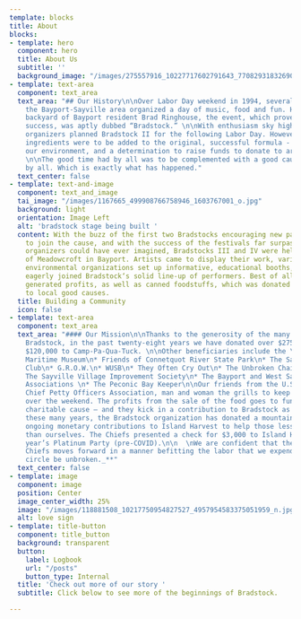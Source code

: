 ```yaml
---
template: blocks
title: About
blocks:
- template: hero
  component: hero
  title: About Us
  subtitle: ''
  background_image: "/images/275557916_10227717602791643_7708293183269079265_n.jpg"
- template: text-area
  component: text_area
  text_area: "## Our History\n\nOver Labor Day weekend in 1994, several friends from
    the Bayport-Sayville area organized a day of music, food and fun. Held in the
    backyard of Bayport resident Brad Ringhouse, the event, which proved to be a rousing
    success, was aptly dubbed “Bradstock.” \n\nWith enthusiasm sky high, the all-volunteer
    organizers planned Bradstock II for the following Labor Day. However, two extra
    ingredients were to be added to the original, successful formula - a focus on
    our environment, and a determination to raise funds to donate to area organizations.
    \n\nThe good time had by all was to be complemented with a good cause supported
    by all. Which is exactly what has happened."
  text_center: false
- template: text-and-image
  component: text_and_image
  tai_image: "/images/1167665_499908766758946_1603767001_o.jpg"
  background: light
  orientation: Image Left
  alt: 'bradstock stage being built '
  content: With the buzz of the first two Bradstocks encouraging new participants
    to join the cause, and with the success of the festivals far surpassing what the
    organizers could have ever imagined, Bradstocks III and IV were held on the grounds
    of Meadowcroft in Bayport. Artists came to display their work, various not-for-profit
    environmental organizations set up informative, educational booths, and new musicians
    eagerly joined Bradstock‘s solid line-up of performers. Best of all, the events
    generated profits, as well as canned foodstuffs, which was donated and distributed
    to local good causes.
  title: Building a Community
  icon: false
- template: text-area
  component: text_area
  text_area: "#### Our Mission\n\nThanks to the generosity of the many friends of
    Bradstock, in the past twenty-eight years we have donated over $275,000 including
    $120,000 to Camp-Pa-Qua-Tuck. \n\nOther beneficiaries include the \n\n* Long Island
    Maritime Museum\n* Friends of Connetquot River State Park\n* The Sayville Kiwanis
    Club\n* G.R.O.W.\n* WUSB\n* They Often Cry Out\n* The Unbroken Chain Foundation\n*
    The Sayville Village Improvement Society\n* The Bayport and West Sayville Civic
    Associations \n* The Peconic Bay Keeper\n\nOur friends from the U.S. Coast Guard
    Chief Petty Officers Association, man and woman the grills to keep us in grub
    over the weekend. The profits from the sale of the food goes to fund their own
    charitable cause – and they kick in a contribution to Bradstock as well. \n\nOver
    these many years, the Bradstock organization has donated a mountain of food and
    ongoing monetary contributions to Island Harvest to help those less fortunate
    than ourselves. The Chiefs presented a check for $3,000 to Island Harvest at our
    year’s Platinum Party (pre-COVID).\n\n  \nWe are confident that the Circle of
    Chiefs moves forward in a manner befitting the labor that we expend. **_May the
    circle be unbroken._**"
  text_center: false
- template: image
  component: image
  position: Center
  image_center_width: 25%
  image: "/images/118881508_10217750954827527_4957954583375051959_n.jpg"
  alt: love sign
- template: title-button
  component: title_button
  background: transparent
  button:
    label: Logbook
    url: "/posts"
    button_type: Internal
  title: 'Check out more of our story '
  subtitle: Click below to see more of the beginnings of Bradstock.

---
```

